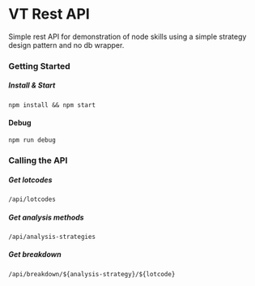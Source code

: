 # VT Rest API
Simple rest API for demonstration of node skills using a simple strategy design pattern and no db wrapper.

### Getting Started
##### Install & Start
```npm install && npm start```
#### Debug
```npm run debug```

### Calling the API
##### Get lotcodes
```/api/lotcodes```
##### Get analysis methods
```/api/analysis-strategies```
##### Get breakdown
```/api/breakdown/${analysis-strategy}/${lotcode}```